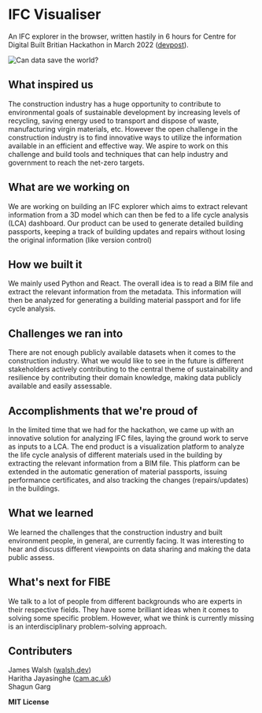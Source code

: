 # IFC Visualiser
An IFC explorer in the browser, written hastily in 6 hours for Centre for Digital Built Britian 
Hackathon in March 2022 ([devpost](https://devpost.com/software/fibe)).

![Can data save the world?](https://challengepost-s3-challengepost.netdna-ssl.com/photos/production/software_photos/001/860/054/datas/original.png)

## What inspired us
The construction industry has a huge opportunity to contribute to environmental goals of sustainable development by increasing levels of recycling, saving energy used to transport and dispose of waste, manufacturing virgin materials, etc. However the open challenge in the construction industry is to find innovative ways to utilize the information available in an efficient and effective way. We aspire to work on this challenge and build tools and techniques that can help industry and government to reach the net-zero targets. 


## What are we working on

We are working on building an IFC explorer which aims to extract relevant information from a 3D model which can then be fed to a life cycle analysis (LCA) dashboard. Our product can be used to generate detailed building passports, keeping a track of building updates and repairs without losing the original information (like version control)

## How we built it

We mainly used Python and React. The overall idea is to read a BIM file and extract the relevant information from the metadata. This information will then be analyzed for generating a building material passport and for life cycle analysis. 


## Challenges we ran into
There are not enough publicly available datasets when it comes to the construction industry. What we would like to see in the future is different stakeholders actively contributing to the central theme of sustainability and resilience by contributing their domain knowledge, making data publicly available and easily assessable.


## Accomplishments that we're proud of
In the limited time that we had for the hackathon, we came up with an innovative solution for analyzing IFC files, laying the ground work to serve as inputs to a LCA. The end product is a visualization platform to analyze the life cycle analysis of different materials used in the building by extracting the relevant information from a BIM file. This platform can be extended in the automatic generation of material passports, issuing performance certificates, and also tracking the changes (repairs/updates) in the buildings. 


## What we learned
We learned the challenges that the construction industry and built environment people, in general, are currently facing. It was interesting to hear and discuss different viewpoints on data sharing and making the data public assess.  


## What's next for FIBE
We talk to a lot of people from different backgrounds who are experts in their respective fields. They have some brilliant ideas when it comes to solving some specific problem. However, what we think is currently missing is an interdisciplinary problem-solving approach.

## Contributers
James Walsh ([walsh.dev](https://walsh.dev))  
Haritha Jayasinghe ([cam.ac.uk](https://www.construction.cam.ac.uk/staff/haritha-jayasinghe))  
Shagun Garg  


**MIT License**